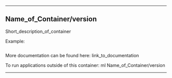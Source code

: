 
----------------------------------
## Name_of_Container/version ##
Short_description_of_container

Example:
```
```

More documentation can be found here: link_to_documentation

To run applications outside of this container: ml Name_of_Container/version

----------------------------------
